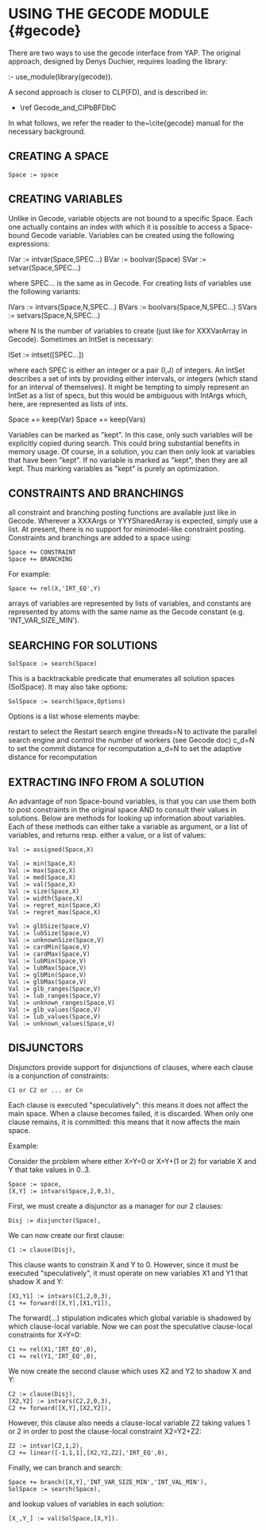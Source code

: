 USING THE GECODE MODULE             {#gecode}
=======================

There are two ways to use the gecode interface from YAP. The original approach,
designed by Denys Duchier, requires loading the library:

:- use_module(library(gecode)).

A second approach is closer to CLP(FD), and is described in:

 - \ref Gecode_and_ClPbBFDbC

In what follows, we refer the reader to the~\cite{gecode} manual for the necessary background.

CREATING A SPACE
----------------

    Space := space

CREATING VARIABLES
-----------------

Unlike in Gecode, variable objects are not bound to a specific Space.  Each one
actually contains an index with which it is possible to access a Space-bound
Gecode variable.  Variables can be created using the following expressions:

   IVar := intvar(Space,SPEC...)
   BVar := boolvar(Space)
   SVar := setvar(Space,SPEC...)

where SPEC... is the same as in Gecode.  For creating lists of variables use
the following variants:

   IVars := intvars(Space,N,SPEC...)
   BVars := boolvars(Space,N,SPEC...)
   SVars := setvars(Space,N,SPEC...)

where N is the number of variables to create (just like for XXXVarArray in
Gecode).  Sometimes an IntSet is necessary:

   ISet := intset([SPEC...])

where each SPEC is either an integer or a pair (I,J) of integers.  An IntSet
describes a set of ints by providing either intervals, or integers (which stand
for an interval of themselves).  It might be tempting to simply represent an
IntSet as a list of specs, but this would be ambiguous with IntArgs which,
here, are represented as lists of ints.

   Space += keep(Var)
   Space += keep(Vars)

Variables can be marked as "kept".  In this case, only such variables will be
explicitly copied during search.  This could bring substantial benefits in
memory usage.  Of course, in a solution, you can then only look at variables
that have been "kept".  If no variable is marked as "kept", then they are all
kept.  Thus marking variables as "kept" is purely an optimization.


CONSTRAINTS AND BRANCHINGS
---------------------------

all constraint and branching posting functions are available just like in
Gecode.  Wherever a XXXArgs or YYYSharedArray is expected, simply use a list.
At present, there is no support for minimodel-like constraint posting.
Constraints and branchings are added to a space using:

    Space += CONSTRAINT
    Space += BRANCHING

For example:

    Space += rel(X,'IRT_EQ',Y)

arrays of variables are represented by lists of variables, and constants are
represented by atoms with the same name as the Gecode constant
(e.g. 'INT_VAR_SIZE_MIN').

SEARCHING FOR SOLUTIONS
--------------------

    SolSpace := search(Space)

This is a backtrackable predicate that enumerates all solution spaces
(SolSpace).  It may also take options:

    SolSpace := search(Space,Options)

Options is a list whose elements maybe:

restart
    to select the Restart search engine
threads=N
    to activate the parallel search engine and control the number of
    workers (see Gecode doc)
c_d=N
    to set the commit distance for recomputation
a_d=N
    to set the adaptive distance for recomputation

EXTRACTING INFO FROM A SOLUTION
------------------------------

An advantage of non Space-bound variables, is that you can use them both to
post constraints in the original space AND to consult their values in
solutions.  Below are methods for looking up information about variables.  Each
of these methods can either take a variable as argument, or a list of
variables, and returns resp. either a value, or a list of values:

    Val := assigned(Space,X)

    Val := min(Space,X)
    Val := max(Space,X)
    Val := med(Space,X)
    Val := val(Space,X)
    Val := size(Space,X)
    Val := width(Space,X)
    Val := regret_min(Space,X)
    Val := regret_max(Space,X)

    Val := glbSize(Space,V)
    Val := lubSize(Space,V)
    Val := unknownSize(Space,V)
    Val := cardMin(Space,V)
    Val := cardMax(Space,V)
    Val := lubMin(Space,V)
    Val := lubMax(Space,V)
    Val := glbMin(Space,V)
    Val := glbMax(Space,V)
    Val := glb_ranges(Space,V)
    Val := lub_ranges(Space,V)
    Val := unknown_ranges(Space,V)
    Val := glb_values(Space,V)
    Val := lub_values(Space,V)
    Val := unknown_values(Space,V)

DISJUNCTORS
-----------

Disjunctors provide support for disjunctions of clauses, where each clause is a
conjunction of constraints:

    C1 or C2 or ... or Cn

Each clause is executed "speculatively": this means it does not affect the main
space.  When a clause becomes failed, it is discarded.  When only one clause
remains, it is committed: this means that it now affects the main space.

Example:

Consider the problem where either X=Y=0 or X=Y+(1 or 2) for variable X and Y
that take values in 0..3.

    Space := space,
    [X,Y] := intvars(Space,2,0,3),

First, we must create a disjunctor as a manager for our 2 clauses:

    Disj := disjunctor(Space),

We can now create our first clause:

    C1 := clause(Disj),

This clause wants to constrain X and Y to 0.  However, since it must be
executed "speculatively", it must operate on new variables X1 and Y1 that
shadow X and Y:

    [X1,Y1] := intvars(C1,2,0,3),
    C1 += forward([X,Y],[X1,Y1]),

The forward(...) stipulation indicates which global variable is shadowed by
which clause-local variable.  Now we can post the speculative clause-local
constraints for X=Y=0:

    C1 += rel(X1,'IRT_EQ',0),
    C1 += rel(Y1,'IRT_EQ',0),

We now create the second clause which uses X2 and Y2 to shadow X and Y:

    C2 := clause(Disj),
    [X2,Y2] := intvars(C2,2,0,3),
    C2 += forward([X,Y],[X2,Y2]),

However, this clause also needs a clause-local variable Z2 taking values 1 or
2 in order to post the clause-local constraint X2=Y2+Z2:

    Z2 := intvar(C2,1,2),
    C2 += linear([-1,1,1],[X2,Y2,Z2],'IRT_EQ',0),

Finally, we can branch and search:

    Space += branch([X,Y],'INT_VAR_SIZE_MIN','INT_VAL_MIN'),
    SolSpace := search(Space),

and lookup values of variables in each solution:

    [X_,Y_] := val(SolSpace,[X,Y]).

